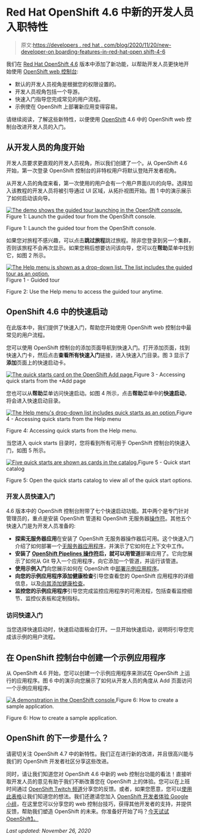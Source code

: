# Red Hat OpenShift 4.6 中新的开发人员入职特性

> 原文:[https://developers . red hat . com/blog/2020/11/20/new-developer-on boarding-features-in-red-hat-open shift-4-6](https://developers.redhat.com/blog/2020/11/20/new-developer-onboarding-features-in-red-hat-openshift-4-6)

我们在 [Red Hat OpenShift 4.6](https://www.openshift.com/blog/red-hat-openshift-4.6-is-now-available) 版本中添加了新功能，以帮助开发人员更快地开始使用 [OpenShift web 控制台](https://developers.redhat.com/blog/2020/07/16/whats-new-in-the-openshift-4-5-console-developer-experience/):

*   默认的开发人员视角是根据您的权限设置的。
*   开发人员视角包括一个导游。
*   快速入门指导您完成常见的用户流程。
*   示例使在 OpenShift 上部署新应用变得容易。

请继续阅读，了解这些新特性，以便使用 [OpenShift](https://developers.redhat.com/products/openshift/overview) 4.6 中的 OpenShift web 控制台改进开发人员的入门。

## 从开发人员的角度开始

开发人员要求更直观的开发人员视角，所以我们创建了一个。从 OpenShift 4.6 开始，第一次登录 OpenShift 控制台的非特权用户将默认登陆开发者视角。

从开发人员的角度来看，第一次使用的用户会有一个用户界面(UI)的向导。选择加入该教程的开发人员将被引导通过 UI 区域，从拓扑视图开始。图 1 中的演示展示了如何启动该向导。

[![The demo shows the guided tour launching in the OpenShift console.](../Images/9f390e6a48512e66e4ccd6154dd7477f.png "openshift-tours")](/sites/default/files/blog/2020/11/openshift-tours-1.gif)Figure 1: Launch the guided tour from the OpenShift console.

Figure 1: Launch the guided tour from the OpenShift console.

如果您对旅程不感兴趣，可以点击**跳过旅程**跳过旅程。除非您登录到另一个集群，否则该旅程不会再次显示。如果您稍后想要访问该向导，您可以在**帮助**菜单中找到它，如图 2 所示。

[![The Help menu is shown as a drop-down list. The list includes the guided tour as an option.](../Images/41ae01e450abda9b44fc971f7e9ab8ef.png "46-gettingstarted-figure1")](/sites/default/files/blog/2020/11/46-gettingstarted-figure1.png)Figure 1 - Guided tour

Figure 2: Use the Help menu to access the guided tour anytime.

## OpenShift 4.6 中的快速启动

在此版本中，我们提供了快速入门，帮助您开始使用 OpenShift web 控制台中最常见的用户流程。

您可以使用 OpenShift 控制台的添加页面导航到快速入门。打开添加页面，找到快速入门卡，然后点击**查看所有快速入门**链接，进入快速入门目录。图 3 显示了**添加**页面上的快速启动卡。

[![The quick starts card on the OpenShift Add page.](../Images/c11caf81ba62783298738f1d1d49be14.png "46-gettingstarted-figure3")](/sites/default/files/blog/2020/11/46-gettingstarted-figure3.png)Figure 3 - Accessing quick starts from the +Add page

您也可以从**帮助**菜单访问快速启动。如图 4 所示，点击**帮助**菜单中的**快速启动**，将会进入快速启动目录。

[![The Help menu's drop-down list includes quick starts as an option.](../Images/eb93bd4bb8874d33b2e1616a3341ea34.png "46-gettingstarted-figure4")](/sites/default/files/blog/2020/11/46-gettingstarted-figure4.png)Figure 4 - Accessing quick starts from the Help menu

Figure 4: Accessing quick starts from the Help menu.

当您进入 quick starts 目录时，您将看到所有可用于 OpenShift 控制台的快速入门，如图 5 所示。

[![Five quick starts are shown as cards in the catalog.](../Images/36a9012b28c2223b8bfd7f773b246ab5.png "46-gettingstarted-figure5")](/sites/default/files/blog/2020/11/46-gettingstarted-figure5.png)Figure 5 - Quick start catalog

Figure 5: Open the quick starts catalog to view all of the quick start options.

### 开发人员快速入门

4.6 版本中的 OpenShift 控制台附带了七个快速启动功能。其中两个是专门针对管理员的，重点是安装 OpenShift 管道和 OpenShift 无服务器[操作符](https://developers.redhat.com/topics/kubernetes/operators)。其他五个快速入门是为开发人员准备的:

*   **探索无服务器应用**在安装了 OpenShift 无服务器操作器后可用。这个快速入门介绍了如何部署一个[无服务器应用程序](https://developers.redhat.com/topics/serverless-architecture)，并演示了它如何在上下文中工作。
*   **安装了 [OpenShift Pipelines 操作符](https://developers.redhat.com/courses/middleware/openshift-pipelines)后，就可以用管道**部署应用了。它向您展示了如何从 Git 导入一个应用程序，向它添加一个管道，并运行该管道。
*   **使用示例入门**向您展示如何在 OpenShift 中[部署示例应用程序](https://developers.redhat.com/courses/openshift/playground-openshift)。
*   **向您的示例应用程序添加健康检查**引导您查看您的 OpenShift 应用程序的详细信息，以及[向其添加健康检查](https://developers.redhat.com/blog/2020/07/20/best-practices-using-health-checks-in-the-openshift-4-5-web-console/)。
*   **监控您的示例应用程序**引导您完成监控应用程序的可用流程，包括查看监控细节、监控仪表板和定制指标。

### 访问快速入门

当您选择快速启动时，快速启动面板会打开。一旦开始快速启动，说明将引导您完成该示例的用户流程。

## 在 OpenShift 控制台中创建一个示例应用程序

从 OpenShift 4.6 开始，您可以创建一个示例应用程序来测试在 OpenShift 上运行的应用程序。图 6 中的演示向您展示了如何从开发人员的角度从 Add 页面访问一个示例应用程序。

[![A demonstration in the OpenShift console.](../Images/18ee05cb52da36a82547a013b7b18f9c.png "openshift-samples")](/sites/default/files/blog/2020/11/openshift-samples.gif)Figure 6: How to create a sample application.

Figure 6: How to create a sample application.

## OpenShift 的下一步是什么？

请密切关注 OpenShift 4.7 中的新特性。我们正在进行新的改进，并且很高兴能与我们的 OpenShift 开发者社区分享这些改进。

同时，请让我们知道您对 OpenShift 4.6 中新的 web 控制台功能的看法！直接听取开发人员的意见有助于我们不断改善您在 OpenShift 上的体验。您可以在上班时间通过 [OpenShift Twitch 频道](https://www.twitch.tv/redhatopenshift)分享您的反馈。或者，如果您愿意，您可以[使用此表格](https://forms.gle/8tHfTeYZV6H4AaAs6)让我们知道您的想法。我们还邀请您加入 [OpenShift 开发者体验 Google 小组](https://groups.google.com/forum/#!forum/openshift-dev-users)，在这里您可以分享您的 web 控制台技巧，获得其他开发者的支持，并提供反馈，帮助我们塑造 OpenShift 的未来。你准备好开始了吗？[今天试试 OpenShift】。](http://www.openshift.com/try)

*Last updated: November 26, 2020*